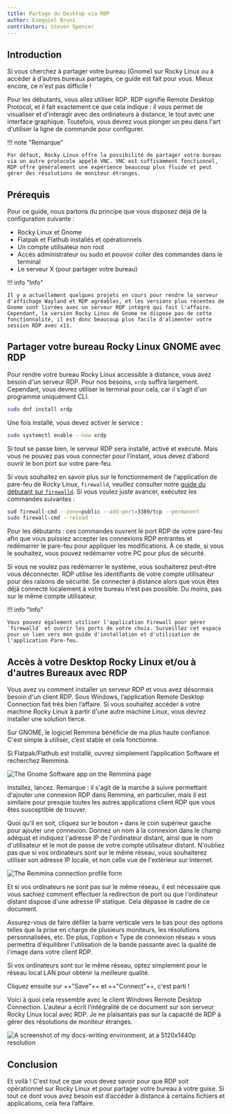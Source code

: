 ```yaml
---
title: Partage du Desktop via RDP
author: Ezequiel Bruni
contributors: Steven Spencer
---
```


## Introduction

Si vous cherchez à partager votre bureau (Gnome) sur Rocky Linux ou à accéder à d’autres bureaux partagés, ce guide est fait pour vous. Mieux encore, ce n'est pas difficile !

Pour les débutants, vous allez utiliser RDP. RDP signifie Remote Desktop Protocol, et il fait exactement ce que cela indique : il vous permet de visualiser et d'interagir avec des ordinateurs à distance, le tout avec une interface graphique. Toutefois, vous devrez vous plonger un peu dans l'art d'utiliser la ligne de commande pour configurer.

!!! note "Remarque"

```
Par défaut, Rocky Linux offre la possibilité de partager votre bureau via un autre protocole appelé VNC. VNC est suffisamment fonctionnel, RDP offre généralement une expérience beaucoup plus fluide et peut gérer des résolutions de moniteur étranges.
```

## Prérequis

Pour ce guide, nous partons du principe que vous disposez déjà de la configuration suivante :

- Rocky Linux et Gnome
- Flatpak et Flathub installés et opérationnels
- Un compte utilisateur non root
- Accès administrateur ou sudo et pouvoir coller des commandes dans le terminal
- Le serveur X (pour partager votre bureau)

!!! info "Info"

```
Il y a actuellement quelques projets en cours pour rendre le serveur d'affichage Wayland et RDP agréables, et les versions plus récentes de Gnome sont livrées avec un serveur RDP intégré qui fait l'affaire. Cependant, la version Rocky Linux de Gnome ne dispose pas de cette fonctionnalité, il est donc beaucoup plus facile d'alimenter votre session RDP avec x11.
```

## Partager votre bureau Rocky Linux GNOME avec RDP

Pour rendre votre bureau Rocky Linux accessible à distance, vous avez besoin d'un serveur RDP. Pour nos besoins, `xrdp` suffira largement. Cependant, vous devrez utiliser le terminal pour cela, car il s'agit d'un programme uniquement CLI.

```bash
sudo dnf install xrdp
```

Une fois installé, vous devez activer le service :

```bash
sudo systemctl enable --now xrdp
```

Si tout se passe bien, le serveur RDP sera installé, activé et exécuté. Mais vous ne pouvez pas vous connecter pour l’instant, vous devez d’abord ouvrir le bon port sur votre pare-feu.

Si vous souhaitez en savoir plus sur le fonctionnement de l'application de pare-feu de Rocky Linux, `firewalld`, veuillez consulter notre [guide du débutant sur `firewalld`](../../guides/security/firewalld-beginners.md). Si vous voulez juste avancer, exécutez les commandes suivantes :

```bash
sud firewall-cmd --zone=public --add-port=3389/tcp --permanent
sudo firewall-cmd --reload
```

Pour les débutants : ces commandes ouvrent le port RDP de votre pare-feu afin que vous puissiez accepter les connexions RDP entrantes et redémarrer le pare-feu pour appliquer les modifications. À ce stade, si vous le souhaitez, vous pouvez redémarrer votre PC pour plus de sécurité.

Si vous ne voulez pas redémarrer le système, vous souhaiterez peut-être vous déconnecter. RDP utilise les identifiants de votre compte utilisateur pour des raisons de sécurité. Se connecter à distance alors que vous êtes déjà connecté localement à votre bureau n'est pas possible. Du moins, pas sur le même compte utilisateur.

!!! info "Info"

```
Vous pouvez également utiliser l'application Firewall pour gérer `firewalld` et ouvrir les ports de votre choix. Surveillez cet espace pour un lien vers mon guide d'installation et d'utilisation de l'application Pare-feu.
```

## Accès à votre Desktop Rocky Linux et/ou à d'autres Bureaux avec RDP

Vous avez vu comment installer un serveur RDP et vous avez désormais besoin d'un client RDP. Sous Windows, l’application Remote Desktop Connection fait très bien l’affaire. Si vous souhaitez accéder à votre machine Rocky Linux à partir d'une autre machine Linux, vous devrez installer une solution tierce.

Sur GNOME, le logiciel Remmina bénéficie de ma plus haute confiance. C'est simple à utiliser, c’est stable et cela fonctionne.

Si Flatpak/Flathub est installé, ouvrez simplement l’application Software et recherchez Remmina.

![The Gnome Software app on the Remmina page](images/rdp_images/01-remmina.png)

Installez, lancez. Remarque : il s'agit de la marche à suivre permettant d'ajouter une connexion RDP dans Remmina, en particulier, mais il est similaire pour presque toutes les autres applications client RDP que vous êtes susceptible de trouver.

Quoi qu’il en soit, cliquez sur le bouton `+` dans le coin supérieur gauche pour ajouter une connexion. Donnez un nom à la connexion dans le champ adéquat et indiquez l'adresse IP de l'ordinateur distant, ainsi que le nom d'utilisateur et le mot de passe de votre compte utilisateur distant. N'oubliez pas que si vos ordinateurs sont sur le même réseau, vous souhaiterez utiliser son adresse IP locale, et non celle vue de l'extérieur sur Internet.

![The Remmina connection profile form](images/rdp_images/02-remmina-config.png)

Et si vos ordinateurs ne sont pas sur le même réseau, il est nécessaire que vous sachiez comment effectuer la redirection de port ou que l'ordinateur distant dispose d'une adresse IP statique. Cela dépasse le cadre de ce document.

Assurez-vous de faire défiler la barre verticale vers le bas pour des options telles que la prise en charge de plusieurs moniteurs, les résolutions personnalisées, etc. De plus, l'option « Type de connexion réseau » vous permettra d'équilibrer l'utilisation de la bande passante avec la qualité de l'image dans votre client RDP.

Si vos ordinateurs sont sur le même réseau, optez simplement pour le réseau local LAN pour obtenir la meilleure qualité.

Cliquez ensuite sur ++"Save"++ et ++"Connect"++, c'est parti !

Voici à quoi cela ressemble avec le client Windows Remote Desktop Connection. L'auteur a écrit l'intégralité de ce document sur son serveur Rocky Linux local avec RDP. Je ne plaisantais pas sur la capacité de RDP à gérer des résolutions de moniteur étranges.

![A screenshot of my docs-writing environment, at a 5120x1440p resolution](images/rdp_images/03-rdp-connection.jpg)

## Conclusion

Et voilà ! C'est tout ce que vous devez savoir pour que RDP soit opérationnel sur Rocky Linux et pour partager votre bureau à votre guise. Si tout ce dont vous avez besoin est d’accéder à distance à certains fichiers et applications, cela fera l’affaire.
